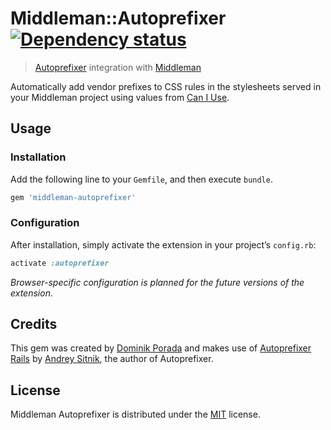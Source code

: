 # Middleman::Autoprefixer [![Dependency status](https://gemnasium.com/porada/middleman-autoprefixer.png)](https://gemnasium.com/porada/middleman-autoprefixer)

> [Autoprefixer](https://github.com/ai/autoprefixer) integration with [Middleman](http://middlemanapp.com/)

Automatically add vendor prefixes to CSS rules in the stylesheets served in your Middleman project using values from [Can I Use](http://caniuse.com/).

## Usage

### Installation

Add the following line to your `Gemfile`, and then execute `bundle`.

```ruby
gem 'middleman-autoprefixer'
```

### Configuration

After installation, simply activate the extension in your project’s `config.rb`:

```ruby
activate :autoprefixer
```

*Browser-specific configuration is planned for the future versions of the extension.*

## Credits

This gem was created by [Dominik Porada](http://github.com/porada) and makes use of [Autoprefixer Rails](https://github.com/ai/autoprefixer-rails) by [Andrey Sitnik](https://github.com/ai), the author of Autoprefixer.

## License

Middleman Autoprefixer is distributed under the [MIT](http://porada.mit-license.org/) license.
